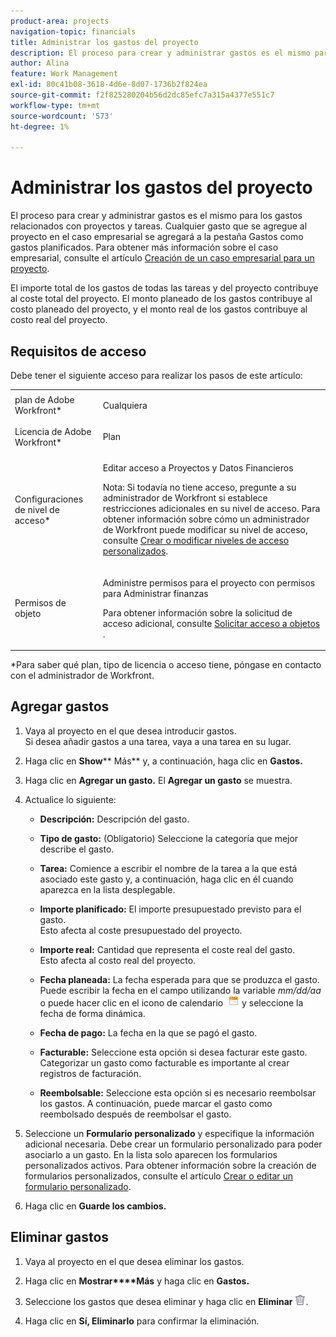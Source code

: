 ```yaml
---
product-area: projects
navigation-topic: financials
title: Administrar los gastos del proyecto
description: El proceso para crear y administrar gastos es el mismo para los gastos relacionados con proyectos y tareas. Cualquier gasto que se agregue al proyecto en el caso empresarial se agregará a la pestaña Gastos como gastos planificados. Para obtener más información sobre el caso empresarial, consulte el artículo Creación de un caso empresarial para un proyecto .
author: Alina
feature: Work Management
exl-id: 80c41b08-3618-4d6e-8d07-1736b2f824ea
source-git-commit: f2f825280204b56d2dc85efc7a315a4377e551c7
workflow-type: tm+mt
source-wordcount: '573'
ht-degree: 1%

---
```


# Administrar los gastos del proyecto

El proceso para crear y administrar gastos es el mismo para los gastos relacionados con proyectos y tareas. Cualquier gasto que se agregue al proyecto en el caso empresarial se agregará a la pestaña Gastos como gastos planificados. Para obtener más información sobre el caso empresarial, consulte el artículo [Creación de un caso empresarial para un proyecto](../../../manage-work/projects/define-a-business-case/create-business-case.md).

El importe total de los gastos de todas las tareas y del proyecto contribuye al coste total del proyecto. El monto planeado de los gastos contribuye al costo planeado del proyecto, y el monto real de los gastos contribuye al costo real del proyecto.

## Requisitos de acceso

Debe tener el siguiente acceso para realizar los pasos de este artículo:

<table style="table-layout:auto"> 
 <col> 
 <col> 
 <tbody> 
  <tr> 
   <td role="rowheader">plan de Adobe Workfront*</td> 
   <td> <p>Cualquiera</p> </td> 
  </tr> 
  <tr> 
   <td role="rowheader">Licencia de Adobe Workfront*</td> 
   <td> <p>Plan </p> </td> 
  </tr> 
  <tr> 
   <td role="rowheader">Configuraciones de nivel de acceso*</td> 
   <td> <p>Editar acceso a Proyectos y Datos Financieros</p> <p>Nota: Si todavía no tiene acceso, pregunte a su administrador de Workfront si establece restricciones adicionales en su nivel de acceso. Para obtener información sobre cómo un administrador de Workfront puede modificar su nivel de acceso, consulte <a href="../../../administration-and-setup/add-users/configure-and-grant-access/create-modify-access-levels.md" class="MCXref xref">Crear o modificar niveles de acceso personalizados</a>.</p> </td> 
  </tr> 
  <tr> 
   <td role="rowheader">Permisos de objeto</td> 
   <td> <p>Administre permisos para el proyecto con permisos para Administrar finanzas</p> <p>Para obtener información sobre la solicitud de acceso adicional, consulte <a href="../../../workfront-basics/grant-and-request-access-to-objects/request-access.md" class="MCXref xref">Solicitar acceso a objetos </a>.</p> </td> 
  </tr> 
 </tbody> 
</table>

&#42;Para saber qué plan, tipo de licencia o acceso tiene, póngase en contacto con el administrador de Workfront.

## Agregar gastos

1. Vaya al proyecto en el que desea introducir gastos.\
   Si desea añadir gastos a una tarea, vaya a una tarea en su lugar. 
1. Haga clic en **Show**** Más** y, a continuación, haga clic en **Gastos.**
1. Haga clic en **Agregar un gasto.**
El 
**Agregar un gasto** se muestra.
1. Actualice lo siguiente:

   * **Descripción:** Descripción del gasto.

   * **Tipo de gasto:** (Obligatorio) Seleccione la categoría que mejor describe el gasto.
   * **Tarea:** Comience a escribir el nombre de la tarea a la que está asociado este gasto y, a continuación, haga clic en él cuando aparezca en la lista desplegable.
   * **Importe planificado:** El importe presupuestado previsto para el gasto.\
      Esto afecta al coste presupuestado del proyecto.

   * **Importe real:** Cantidad que representa el coste real del gasto.\
      Esto afecta al costo real del proyecto.

   * **Fecha planeada:** La fecha esperada para que se produzca el gasto. Puede escribir la fecha en el campo utilizando la variable *mm/dd/aa* o puede hacer clic en el icono de calendario  ![](assets/calendar-icon.png) y seleccione la fecha de forma dinámica.

   * **Fecha de pago:** La fecha en la que se pagó el gasto.
   * **Facturable:** Seleccione esta opción si desea facturar este gasto. Categorizar un gasto como facturable es importante al crear registros de facturación.
   * **Reembolsable:** Seleccione esta opción si es necesario reembolsar los gastos. A continuación, puede marcar el gasto como reembolsado después de reembolsar el gasto.

1. Seleccione un **Formulario personalizado** y especifique la información adicional necesaria. Debe crear un formulario personalizado para poder asociarlo a un gasto. En la lista solo aparecen los formularios personalizados activos. Para obtener información sobre la creación de formularios personalizados, consulte el artículo [Crear o editar un formulario personalizado](../../../administration-and-setup/customize-workfront/create-manage-custom-forms/create-or-edit-a-custom-form.md).

1. Haga clic en **Guarde los cambios.**

## Eliminar gastos

1. Vaya al proyecto en el que desea eliminar los gastos.
1. Haga clic en **Mostrar****Más** y haga clic en **Gastos.**
1. Seleccione los gastos que desea eliminar y haga clic en **Eliminar** ![Eliminar](assets/delete.png).

1. Haga clic en **Sí, Eliminarlo** para confirmar la eliminación. 
